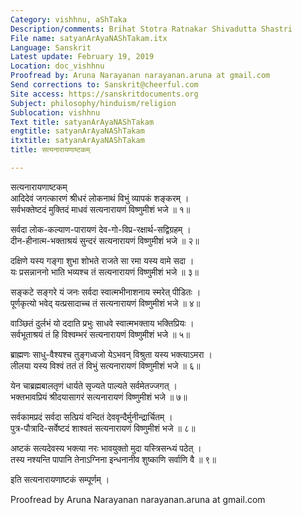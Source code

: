 ```yaml
---
Category: vishhnu, aShTaka
Description/comments: Brihat Stotra Ratnakar Shivadutta Shastri
File name: satyanArAyaNAShTakam.itx
Language: Sanskrit
Latest update: February 19, 2019
Location: doc_vishhnu
Proofread by: Aruna Narayanan narayanan.aruna at gmail.com
Send corrections to: Sanskrit@cheerful.com
Site access: https://sanskritdocuments.org
Subject: philosophy/hinduism/religion
Sublocation: vishhnu
Text title: satyanArAyaNAShTakam
engtitle: satyanArAyaNAShTakam
itxtitle: satyanArAyaNAShTakam
title: सत्यनारायणाष्टकम्

---
```

  
 सत्यनारायणाष्टकम्   
आदिदेवं जगत्कारणं श्रीधरं लोकनाथं विभुं व्यापकं शङ्करम् ।  
सर्वभक्तेष्टदं मुक्तिदं माधवं सत्यनारायणं विष्णुमीशं भजे ॥ १॥  
  
सर्वदा लोक-कल्याण-पारायणं देव-गो-विप्र-रक्षार्थ-सद्विग्रहम् ।  
दीन-हीनात्म-भक्ताश्रयं सुन्दरं सत्यनारायणं विष्णुमीशं भजे ॥ २॥  
  
दक्षिणे यस्य गङ्गा शुभा शोभते राजते सा रमा यस्य वामे सदा ।  
यः प्रसन्नाननो भाति भव्यश्च तं सत्यनारायणं विष्णुमीशं भजे ॥ ३॥  
  
सङ्कटे सङ्गरे यं जनः सर्वदा स्वात्मभीनाशनाय स्मरेत् पीडितः ।  
पूर्णकृत्यो भवेद् यत्प्रसादाच्च तं सत्यनारायणं विष्णुमीशं भजे ॥ ४॥  
  
वाञ्छितं दुर्लभं यो ददाति प्रभुः साधवे स्वात्मभक्ताय भक्तिप्रियः ।  
सर्वभूताश्रयं तं हि विश्वम्भरं सत्यनारायणं विष्णुमीशं भजे ॥ ५॥  
  
ब्राह्मणः साधु-वैश्यश्च तुङ्गध्वजो येऽभवन् विश्रुता यस्य भक्त्याऽमरा ।  
लीलया यस्य विश्वं ततं तं विभुं सत्यनारायणं विष्णुमीशं भजे ॥ ६॥  
  
येन चाब्रह्मबालतृणं धार्यते सृज्यते पाल्यते सर्वमेतज्जगत् ।  
भक्तभावप्रियं श्रीदयासागरं सत्यनारायणं विष्णुमीशं भजे ॥ ७॥  
  
सर्वकामप्रदं सर्वदा सत्प्रियं वन्दितं देववृन्दैर्मुनीन्द्रार्चितम् ।  
पुत्र-पौत्रादि-सर्वेष्टदं शाश्वतं सत्यनारायणं विष्णुमीशं भजे ॥ ८॥  
  
अष्टकं सत्यदेवस्य भक्त्या नरः भावयुक्तो मुदा यस्त्रिसन्ध्यं पठेत् ।  
तस्य नश्यन्ति पापानि तेनाऽग्निना इन्धनानीव शुष्काणि सर्वाणि वै ॥ ९॥  
  
इति सत्यनारायणाष्टकं सम्पूर्णम् ।  
  
  
Proofread by Aruna Narayanan narayanan.aruna at gmail.com  
  
